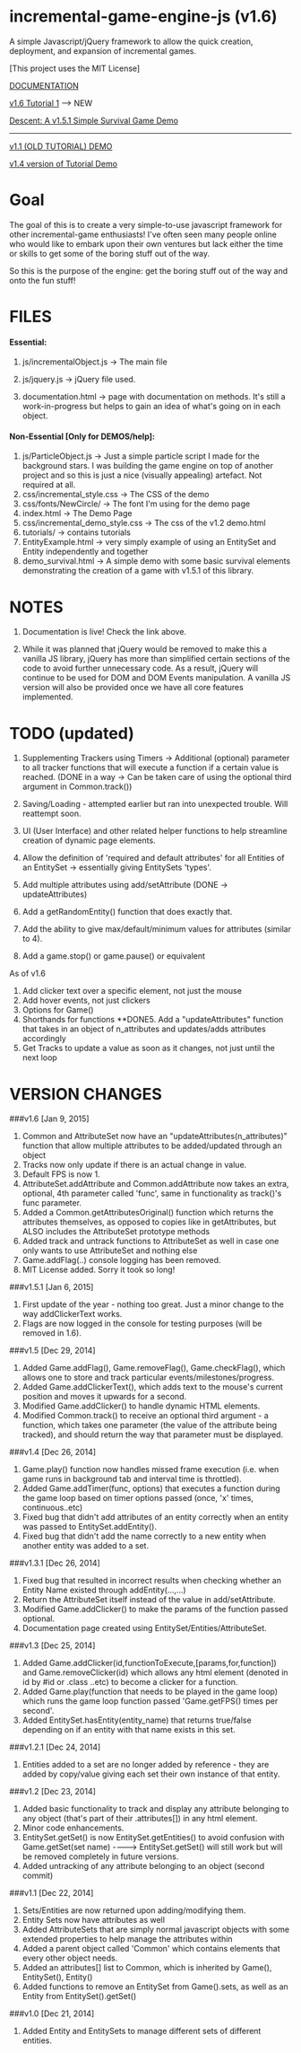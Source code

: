 incremental-game-engine-js (v1.6) 
==========================

A simple Javascript/jQuery framework to allow the quick creation, deployment, and expansion of incremental games.

[This project uses the MIT License]


[DOCUMENTATION](http://aldo111.github.io/incremental-game-engine-js/documentation.html "v1.5")

[v1.6 Tutorial 1](http://aldo111.github.io/incremental-game-engine-js/tutorials/1 "v1.6 Tutorial") --> NEW

[Descent: A v1.5.1 Simple Survival Game Demo](http://aldo111.github.io/incremental-game-engine-js/demo_survival.html "v1.5")

---

[v1.1 (OLD TUTORIAL) DEMO](http://aldo111.github.io/incremental-game-engine-js/tutorials/v1.1%20Working%20Tutorial/demo.html "Demo made with old, ugly v1.1 tutorial")

[v1.4 version of Tutorial Demo](http://aldo111.github.io/incremental-game-engine-js/demo.html "v1.4")




Goal
====
The goal of this is to create a very simple-to-use javascript framework for other incremental-game enthusiasts! I've often seen many people online who would like to embark upon their own ventures but lack either the time or skills to get some of the boring stuff out of the way.

So this is the purpose of the engine: get the boring stuff out of the way and onto the fun stuff!


FILES
====

#### Essential:
1. js/incrementalObject.js -> The main file
2. js/jquery.js -> jQuery file used. 

3. documentation.html -> page with documentation on methods. It's still a work-in-progress but helps to gain an idea of what's going on in each object.

#### Non-Essential [Only for DEMOS/help]:
1. js/ParticleObject.js -> Just a simple particle script I made for the background stars. I was building the game engine on top of another project and so this is just a nice (visually appealing) artefact. Not required at all.
2. css/incremental_style.css -> The CSS of the demo
3. css/fonts/NewCircle/ -> The font I'm using for the demo page
4. index.html -> The Demo Page
5. css/incremental_demo_style.css -> The css of the v1.2 demo.html
6. tutorials/ -> contains tutorials
7. EntityExample.html -> very simply example of using an EntitySet and Entity independently and together
8. demo_survival.html -> A simple demo with some basic survival elements demonstrating the creation of a game with v1.5.1 of this library.


NOTES
====

1. Documentation is live! Check the link above.

2. While it was planned that jQuery would be removed to make this a vanilla JS library, jQuery has more than simplified certain sections of the code to avoid further unnecessary code. 
	As a result, jQuery will continue to be used for DOM and DOM Events manipulation. A vanilla JS version will also be provided once we have all core features implemented.
	



TODO (updated)
====

1. Supplementing Trackers using Timers -> Additional (optional) parameter to all tracker functions that will execute a function if a certain value is reached.
(DONE in a way -> Can be taken care of using the optional third argument in Common.track())

2. Saving/Loading - attempted earlier but ran into unexpected trouble. Will reattempt soon.
3. UI (User Interface) and other related helper functions to help streamline creation of dynamic page elements.
4. Allow the definition of 'required and default attributes' for all Entities of an EntitySet -> essentially giving EntitySets 'types'.
5. Add multiple attributes using add/setAttribute (DONE -> updateAttributes)
6. Add a getRandomEntity() function that does exactly that.
7. Add the ability to give max/default/minimum values for attributes (similar to 4).
8. Add a game.stop() or game.pause() or equivalent

As of v1.6

1. Add clicker text over a specific element, not just the mouse
2. Add hover events, not just clickers
3. Options for Game()
4. Shorthands for functions
**DONE5. Add a "updateAttributes" function that takes in an object of n_attributes and updates/adds attributes accordingly
6. Get Tracks to update a value as soon as it changes, not just until the next loop

VERSION CHANGES
====

###v1.6 [Jan 9, 2015]

1. Common and AttributeSet now have an "updateAttributes(n_attributes)" function that allow multiple attributes to be added/updated through an object
2. Tracks now only update if there is an actual change in value.
3. Default FPS is now 1.
4. AttributeSet.addAttribute and Common.addAttribute now takes an extra, optional, 4th parameter called 'func', same in functionality as track()'s func parameter.
5. Added a Common.getAttributesOriginal() function which returns the attributes themselves, as opposed to copies like in getAttributes, but ALSO includes the AttributeSet prototype methods
6. Added track and untrack functions to AttributeSet as well in case one only wants to use AttributeSet and nothing else
7. Game.addFlag(..) console logging has been removed.
8. MIT License added. Sorry it took so long!


###v1.5.1 [Jan 6, 2015]

1. First update of the year - nothing too great. Just a minor change to the way addClickerText works.
2. Flags are now logged in the console for testing purposes (will be removed in 1.6).


###v1.5 [Dec 29, 2014]

1. Added Game.addFlag(), Game.removeFlag(), Game.checkFlag(), which allows one to store and track particular events/milestones/progress.
2. Added Game.addClickerText(), which adds text to the mouse's current position and moves it upwards for a second.
3. Modified Game.addClicker() to handle dynamic HTML elements.
4. Modified Common.track() to receive an optional third argument - a function, which takes one parameter (the value of the attribute being tracked), and should return the way that parameter must be displayed.


###v1.4 [Dec 26, 2014]

1. Game.play() function now handles missed frame execution (i.e. when game runs in background tab and interval time is throttled).
2. Added Game.addTimer(func, options) that executes a function during the game loop based on timer options passed (once, 'x' times, continuous..etc)
3. Fixed bug that didn't add attributes of an entity correctly when an entity was passed to EntitySet.addEntity().
4. Fixed bug that didn't add the name correctly to a new entity when another entity was added to a set.


###v1.3.1 [Dec 26, 2014]

1. Fixed bug that resulted in incorrect results when checking whether an Entity Name existed through addEntity(...,...)
2. Return the AttributeSet itself instead of the value in add/setAttribute.
3. Modified Game.addClicker() to make the params of the function passed optional.
4. Documentation page created using EntitySet/Entities/AttributeSet.

###v1.3 [Dec 25, 2014]

1. Added Game.addClicker(id,functionToExecute,[params,for,function]) and Game.removeClicker(id) which allows any html element (denoted in id by #id or .class ..etc) to become a clicker for a function.
2. Added Game.play(function that needs to be played in the game loop) which runs the game loop function passed 'Game.getFPS() times per second'.
3. Added EntitySet.hasEntity(entity_name) that returns true/false depending on if an entity with that name exists in this set.

###v1.2.1 [Dec 24, 2014]

1. Entities added to a set are no longer added by reference - they are added by copy/value giving each set their own instance of that entity.


###v1.2 [Dec 23, 2014]

1. Added basic functionality to track and display any attribute belonging to any object (that's part of their .attributes[]) in any html element.
2. Minor code enhancements.
3. EntitySet.getSet() is now EntitySet.getEntities() to avoid confusion with Game.getSet(set name) ----> EntitySet.getSet() will still work but will be removed completely in future versions.
4. Added untracking of any attribute belonging to an object (second commit) 

###v1.1 [Dec 22, 2014]

1. Sets/Entities are now returned upon adding/modifying them.
2. Entity Sets now have attributes as well
3. Added AttributeSets that are simply normal javascript objects with some extended properties to help manage the attributes within
4. Added a parent object called 'Common' which contains elements that every other object needs. 
5. Added an attributes[] list to Common, which is inherited by Game(), EntitySet(), Entity()
6. Added functions to remove an EntitySet from Game().sets, as well as an Entity from EntitySet().getSet()


###v1.0 [Dec 21, 2014]

1. Added Entity and EntitySets to manage different sets of different entities.




